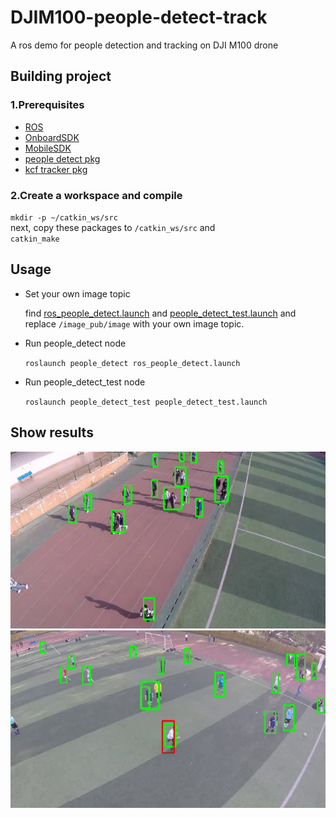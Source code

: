 # DJIM100-people-detect-track

A ros demo for people detection and tracking on DJI M100 drone

## Building project
### 1.Prerequisites
* [ROS](http://wiki.ros.org/ROS/Installation)
* [OnboardSDK](https://github.com/dji-sdk/Onboard-SDK-ROS/tree/3.2)
* [MobileSDK](https://github.com/dji-sdk/Mobile-SDK-Android)
* [people detect pkg](https://github.com/FanKaii/ros_people_detect)
* [kcf tracker pkg](https://github.com/FanKaii/ros_kcf)

### 2.Create a workspace and compile
`mkdir -p ~/catkin_ws/src`<br>
next, copy these packages to `/catkin_ws/src` and<br>
`catkin_make`<br>

## Usage 
* Set your own image topic

  find [ros_people_detect.launch](https://github.com/FanKaii/ros_people_detect/blob/master/people_detect/launch/ros_people_detect.launch) and [people_detect_test.launch](https://github.com/FanKaii/ros_people_detect/blob/master/people_detect_test/launch/people_detect_test.launch) and replace `/image_pub/image` with your own image topic.

* Run people_detect node

  `roslaunch people_detect ros_people_detect.launch`
  
* Run people_detect_test node

  `roslaunch people_detect_test people_detect_test.launch`
  
## Show results

  ![img1 load error](https://github.com/FanKaii/ros_people_detect/blob/master/image/img1.png)
  ![img2 load error](https://github.com/FanKaii/ros_people_detect/blob/master/image/img2.png)
